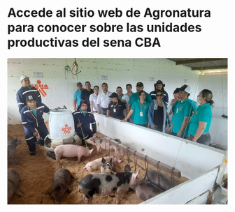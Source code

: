 # Accede al sitio web de Agronatura para conocer sobre las unidades productivas del sena CBA
[![Accede al sitio web de agronatura](img/cerdos.png)](http://agronatura.000webhostapp.com/)


